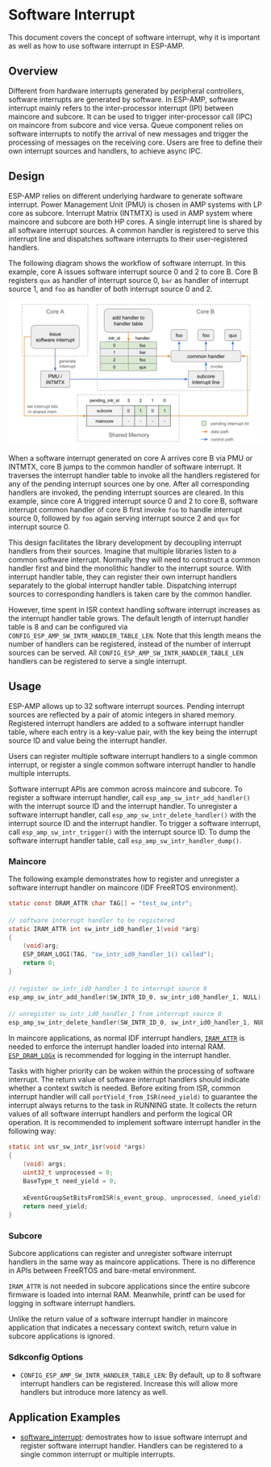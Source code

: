 # Software Interrupt

This document covers the concept of software interrupt, why it is important as well as how to use software interrupt in ESP-AMP.

## Overview

Different from hardware interrupts generated by peripheral controllers, software interrupts are generated by software. In ESP-AMP, software interrupt mainly refers to the inter-processor interrupt (IPI) between maincore and subcore. It can be used to trigger inter-processor call (IPC) on maincore from subcore and vice versa. Queue component relies on software interrupts to notify the arrival of new messages and trigger the processing of messages on the receiving core. Users are free to define their own interrupt sources and handlers, to achieve async IPC.

## Design

ESP-AMP relies on different underlying hardware to generate software interrupt. Power Management Unit (PMU) is chosen in AMP systems with LP core as subcore. Interrupt Matrix (INTMTX) is used in AMP system where maincore and subcore are both HP cores. A single interrupt line is shared by all software interrupt sources. A common handler is registered to serve this interrupt line and dispatches software interrupts to their user-registered handlers.

The following diagram shows the workflow of software interrupt. In this example, core A issues software interrupt source 0 and 2 to core B. Core B registers `qux` as handler of interrupt source 0, `bar` as handler of interrupt source 1, and `foo` as handler of both interrupt source 0 and 2.

![Software Interrupt](./imgs/esp_amp_sw_intr.png)

When a software interrupt generated on core A arrives core B via PMU or INTMTX, core B jumps to the common handler of software interrupt. It traverses the interrupt handler table to invoke all the handlers registered for any of the pending interrupt sources one by one. After all corresponding handlers are invoked, the pending interrupt sources are cleared. In this example, since core A triggred interrupt source 0 and 2 to core B, software interrupt common handler of core B first invoke `foo` to handle interrupt source 0, followed by `foo` again serving interrupt source 2 and `qux` for interrupt source 0.

This design facilitates the library development by decoupling interrupt handlers from their sources. Imagine that multiple libraries listen to a common software interrupt. Normally they will need to construct a common handler first and bind the monolithic handler to the interrupt source. With interrupt handler table, they can register their own interrupt handlers separately to the global interrupt handler table. Dispatching interrupt sources to corresponding handlers is taken care by the common handler.

However, time spent in ISR context handling software interrupt increases as the interrupt handler table grows. The default length of interrupt handler table is 8 and can be configured via `CONFIG_ESP_AMP_SW_INTR_HANDLER_TABLE_LEN`. Note that this length means the number of handlers can be registered, instead of the number of interrupt sources can be served. All `CONFIG_ESP_AMP_SW_INTR_HANDLER_TABLE_LEN` handlers can be registered to serve a single interrupt.

## Usage

ESP-AMP allows up to 32 software interrupt sources. Pending interrupt sources are reflected by a pair of atomic integers in shared memory. Registered interrupt handlers are added to a software interrupt handler table, where each entry is a key-value pair, with the key being the interrupt source ID and value being the interrupt handler.

Users can register multiple software interrupt handlers to a single common interrupt, or register a single common software interrupt handler to handle multiple interrupts.

Software interrupt APIs are common across maincore and subcore. To register a software interrupt handler, call `esp_amp_sw_intr_add_handler()` with the interrupt source ID and the interrupt handler. To unregister a software interrupt handler, call `esp_amp_sw_intr_delete_handler()` with the interrupt source ID and the interrupt handler. To trigger a software interrupt, call `esp_amp_sw_intr_trigger()` with the interrupt source ID. To dump the software interrupt handler table, call `esp_amp_sw_intr_handler_dump()`.


### Maincore

The following example demonstrates how to register and unregister a software interrupt handler on maincore (IDF FreeRTOS environment).

``` c
static const DRAM_ATTR char TAG[] = "test_sw_intr";

// software interrupt handler to be registered
static IRAM_ATTR int sw_intr_id0_handler_1(void *arg)
{
    (void)arg;
    ESP_DRAM_LOGI(TAG, "sw_intr_id0_handler_1() called");
    return 0;
}

// register sw_intr_id0_handler_1 to interrupt source 0
esp_amp_sw_intr_add_handler(SW_INTR_ID_0, sw_intr_id0_handler_1, NULL);

// unregister sw_intr_id0_handler_1 from interrupt source 0
esp_amp_sw_intr_delete_handler(SW_INTR_ID_0, sw_intr_id0_handler_1, NULL);
```

In maincore applications, as normal IDF interrupt handlers, [`IRAM_ATTR`](https://docs.espressif.com/projects/esp-idf/en/stable/esp32/api-guides/memory-types.html#how-to-place-code-in-iram) is needed to enforce the interrupt handler loaded into internal RAM. [`ESP_DRAM_LOGx`](https://docs.espressif.com/projects/esp-idf/en/stable/esp32/api-reference/system/log.html) is recommended for logging in the interrupt handler.

Tasks with higher priority can be woken within the processing of software interrupt. The return value of software interrupt handlers should indicate whether a context switch is needed. Before exiting from ISR, common interrupt handler will call `portYield_from_ISR(need_yield)` to guarantee the interrupt always returns to the task in RUNNING state. It collects the return values of all software interrupt handlers and perform the logical OR operation. It is recommended to implement software interrupt handler in the following way:

``` c
static int usr_sw_intr_isr(void *args)
{
    (void) args;
    uint32_t unprocessed = 0;
    BaseType_t need_yield = 0;

    xEventGroupSetBitsFromISR(s_event_group, unprocessed, &need_yield);
    return need_yield;
}
```

### Subcore

Subcore applications can register and unregister software interrupt handlers in the same way as maincore applications. There is no difference in APIs between FreeRTOS and bare-metal environment. 

`IRAM_ATTR` is not needed in subcore applications since the entire subcore firmware is loaded into internal RAM. Meanwhile, printf can be used for logging in software interrupt handlers.

Unlike the return value of a software interrupt handler in maincore application that indicates a necessary context switch, return value in subcore applications is ignored. 


### Sdkconfig Options

* `CONFIG_ESP_AMP_SW_INTR_HANDLER_TABLE_LEN`: By default, up to 8 software interrupt handlers can be registered. Increase this will allow more handlers but introduce more latency as well.


## Application Examples

* [software_interrupt](../examples/software_interrupt): demostrates how to issue software interrupt and register software interrupt handler. Handlers can be registered to a single common interrupt or multiple interrupts.
